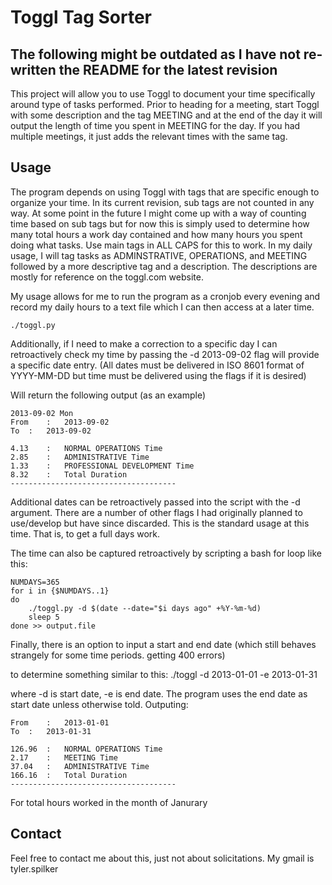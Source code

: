 # Toggl Tag Sorter

## The following might be outdated as I have not re-written the README for the latest revision

This project will allow you to use Toggl to document your time specifically around type of tasks performed.
Prior to heading for a meeting, start Toggl with some description and the tag MEETING and at the end of the day it will
output the length of time you spent in MEETING for the day. If you had multiple meetings, it just adds the relevant times
with the same tag.

## Usage
The program depends on using Toggl with tags that are specific enough to organize your time.
In its current revision, sub tags are not counted in any way. 
At some point in the future I might come up with a way of counting time based on sub tags but for now
this is simply used to determine how many total hours a work day contained and how many hours you spent
doing what tasks.
Use main tags in ALL CAPS for this to work. In my daily usage, I
will tag tasks as ADMINSTRATIVE, OPERATIONS, and MEETING followed by
a more descriptive tag and a description. The descriptions are mostly for reference on the toggl.com website.

My usage allows for me to run the program as a cronjob every evening and
record my daily hours to a text file which I can then access at a later
time.

    ./toggl.py

Additionally, if I need to make a correction to a specific day I can retroactively check my time by passing
the -d 2013-09-02 flag will provide a specific date entry.
(All dates must be delivered in ISO 8601 format of YYYY-MM-DD but time
must be delivered using the flags if it is desired) 
    
Will return the following output (as an example)

    2013-09-02 Mon
    From	:	2013-09-02
    To	:	2013-09-02

    4.13	:	NORMAL OPERATIONS Time
    2.85	:	ADMINISTRATIVE Time
    1.33	:	PROFESSIONAL DEVELOPMENT Time
    8.32	:	Total Duration
    -------------------------------------


Additional dates can be retroactively passed into the script with the -d
argument. There are a number of other flags I had originally planned to
use/develop but have since discarded. This is the standard usage at this
time. That is, to get a full days work. 

The time can also be captured retroactively by scripting a bash for loop
like this:

    NUMDAYS=365
    for i in {$NUMDAYS..1}
    do
        ./toggl.py -d $(date --date="$i days ago" +%Y-%m-%d)
        sleep 5
    done >> output.file

Finally, there is an option to input a start and end date (which still behaves strangely for some time periods. getting
400 errors)

to determine something similar to this:
./toggl -d 2013-01-01 -e 2013-01-31

where -d is start date, -e is end date. The program uses the end date as start date unless otherwise told. Outputing:

    From	:	2013-01-01
    To	:	2013-01-31
    
    126.96	:	NORMAL OPERATIONS Time
    2.17	:	MEETING Time
    37.04	:	ADMINISTRATIVE Time
    166.16	:	Total Duration
    -------------------------------------


For total hours worked in the month of Janurary


## Contact
Feel free to contact me about this, just not about solicitations. My 
gmail is tyler.spilker



